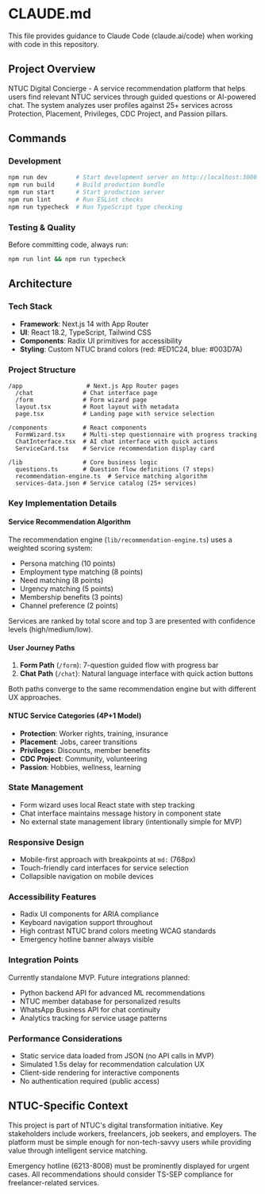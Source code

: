 # CLAUDE.md

This file provides guidance to Claude Code (claude.ai/code) when working with code in this repository.

## Project Overview
NTUC Digital Concierge - A service recommendation platform that helps users find relevant NTUC services through guided questions or AI-powered chat. The system analyzes user profiles against 25+ services across Protection, Placement, Privileges, CDC Project, and Passion pillars.

## Commands

### Development
```bash
npm run dev        # Start development server on http://localhost:3000
npm run build      # Build production bundle
npm run start      # Start production server
npm run lint       # Run ESLint checks
npm run typecheck  # Run TypeScript type checking
```

### Testing & Quality
Before committing code, always run:
```bash
npm run lint && npm run typecheck
```

## Architecture

### Tech Stack
- **Framework**: Next.js 14 with App Router
- **UI**: React 18.2, TypeScript, Tailwind CSS
- **Components**: Radix UI primitives for accessibility
- **Styling**: Custom NTUC brand colors (red: #ED1C24, blue: #003D7A)

### Project Structure
```
/app                  # Next.js App Router pages
  /chat              # Chat interface page
  /form              # Form wizard page
  layout.tsx         # Root layout with metadata
  page.tsx           # Landing page with service selection

/components          # React components
  FormWizard.tsx     # Multi-step questionnaire with progress tracking
  ChatInterface.tsx  # AI chat interface with quick actions
  ServiceCard.tsx    # Service recommendation display card

/lib                 # Core business logic
  questions.ts       # Question flow definitions (7 steps)
  recommendation-engine.ts  # Service matching algorithm
  services-data.json # Service catalog (25+ services)
```

### Key Implementation Details

#### Service Recommendation Algorithm
The recommendation engine (`lib/recommendation-engine.ts`) uses a weighted scoring system:
- Persona matching (10 points)
- Employment type matching (8 points)
- Need matching (8 points)
- Urgency matching (5 points)
- Membership benefits (3 points)
- Channel preference (2 points)

Services are ranked by total score and top 3 are presented with confidence levels (high/medium/low).

#### User Journey Paths
1. **Form Path** (`/form`): 7-question guided flow with progress bar
2. **Chat Path** (`/chat`): Natural language interface with quick action buttons

Both paths converge to the same recommendation engine but with different UX approaches.

#### NTUC Service Categories (4P+1 Model)
- **Protection**: Worker rights, training, insurance
- **Placement**: Jobs, career transitions
- **Privileges**: Discounts, member benefits
- **CDC Project**: Community, volunteering
- **Passion**: Hobbies, wellness, learning

### State Management
- Form wizard uses local React state with step tracking
- Chat interface maintains message history in component state
- No external state management library (intentionally simple for MVP)

### Responsive Design
- Mobile-first approach with breakpoints at `md:` (768px)
- Touch-friendly card interfaces for service selection
- Collapsible navigation on mobile devices

### Accessibility Features
- Radix UI components for ARIA compliance
- Keyboard navigation support throughout
- High contrast NTUC brand colors meeting WCAG standards
- Emergency hotline banner always visible

### Integration Points
Currently standalone MVP. Future integrations planned:
- Python backend API for advanced ML recommendations
- NTUC member database for personalized results
- WhatsApp Business API for chat continuity
- Analytics tracking for service usage patterns

### Performance Considerations
- Static service data loaded from JSON (no API calls in MVP)
- Simulated 1.5s delay for recommendation calculation UX
- Client-side rendering for interactive components
- No authentication required (public access)

## NTUC-Specific Context
This project is part of NTUC's digital transformation initiative. Key stakeholders include workers, freelancers, job seekers, and employers. The platform must be simple enough for non-tech-savvy users while providing value through intelligent service matching.

Emergency hotline (6213-8008) must be prominently displayed for urgent cases. All recommendations should consider TS-SEP compliance for freelancer-related services.